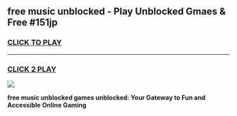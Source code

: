 
## free music unblocked - Play Unblocked Gmaes & Free #151jp
<h3>
<a href="https://news.freeplayer.one?title=free_music_unblocked&ref=03M">CLICK TO PLAY</a></h3>
<hr>

<h3>
<a href="https://news.freeplayer.one?title=free_music_unblocked&ref=03M">CLICK 2 PLAY</a>
  
</h3>

<a href="https://news.freeplayer.one?title=free_music_unblocked&ref=03M"><img src="https://clearcache.store/games.png"></a>


**free music unblocked games unblocked: Your Gateway to Fun and Accessible Online Gaming**
